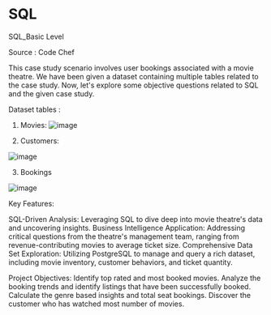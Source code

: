 # SQL
SQL_Basic Level

Source : Code Chef

This case study scenario involves user bookings associated with a movie theatre. We have been given a dataset containing multiple tables related to the case study.
Now, let's explore some objective questions related to SQL and the given case study.

Dataset tables :

1.	Movies:
![image](https://github.com/user-attachments/assets/45e88094-189e-483c-9daf-7b581feb06fc)
 
2.	Customers:

![image](https://github.com/user-attachments/assets/8fa3813c-4510-4e69-aad3-840dab7aff82)


3.	Bookings
 
![image](https://github.com/user-attachments/assets/1ae80c5e-8be7-4161-b501-1d17c42a184f)



Key Features:

SQL-Driven Analysis: Leveraging SQL to dive deep into movie theatre's data and uncovering insights.
Business Intelligence Application: Addressing critical questions from the theatre's management team, ranging from revenue-contributing movies to average ticket size.
Comprehensive Data Set Exploration: Utilizing PostgreSQL to manage and query a rich dataset, including movie inventory, customer behaviors, and ticket quantity.

Project Objectives:
Identify top rated and most booked movies.
Analyze the booking trends and identify listings that have been successfully booked.
Calculate the genre based insights and total seat bookings.
Discover the customer who has watched most number of movies.
